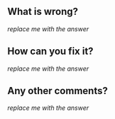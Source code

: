 ## What is wrong?

*replace me with the answer*

## How can you fix it?

*replace me with the answer*

## Any other comments?

*replace me with the answer*


